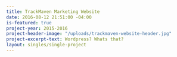 ```yaml
---
title: TrackMaven Marketing Website
date: 2016-08-12 21:51:00 -04:00
is-featured: true
project-year: 2015-2016
project-header-image: "/uploads/trackmaven-website-header.jpg"
project-excerpt-text: Wordpress? Whats that?
layout: singles/single-project
---
```

